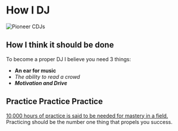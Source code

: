# How I DJ

![Pioneer CDJs](http://www.digitaldjtips.com/wp-content/uploads/2016/02/CDJ2000NXS2.jpg)

## How I think it should be done
To become a proper DJ I believe you need 3 things:
* **An ear for music**
* _The ability to read a crowd_
* **_Motivation and Drive_**

## Practice Practice Practice
[10,000 hours of practice is said to be needed for mastery in a field.](http://www.digitaldjtips.com/wp-content/uploads/2016/02/CDJ2000NXS2.jpg) Practicing should be the number one thing that propels you success. 
